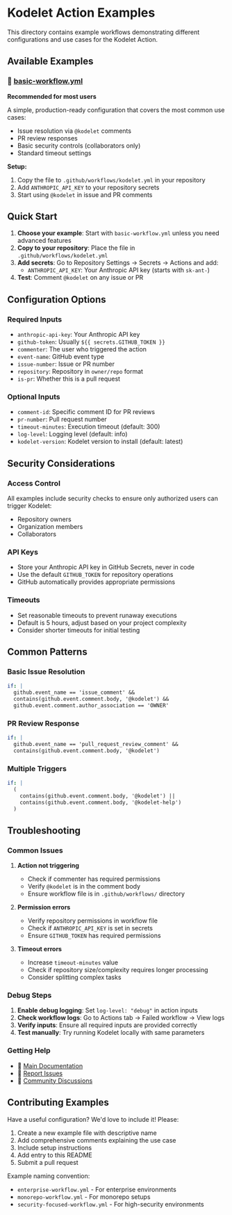 # Kodelet Action Examples

This directory contains example workflows demonstrating different configurations and use cases for the Kodelet Action.

## Available Examples

### 📄 [basic-workflow.yml](basic-workflow.yml)
**Recommended for most users**

A simple, production-ready configuration that covers the most common use cases:
- Issue resolution via `@kodelet` comments
- PR review responses
- Basic security controls (collaborators only)
- Standard timeout settings

**Setup:**
1. Copy the file to `.github/workflows/kodelet.yml` in your repository
2. Add `ANTHROPIC_API_KEY` to your repository secrets
3. Start using `@kodelet` in issue and PR comments

## Quick Start

1. **Choose your example**: Start with `basic-workflow.yml` unless you need advanced features
2. **Copy to your repository**: Place the file in `.github/workflows/kodelet.yml`
3. **Add secrets**: Go to Repository Settings → Secrets → Actions and add:
   - `ANTHROPIC_API_KEY`: Your Anthropic API key (starts with `sk-ant-`)
4. **Test**: Comment `@kodelet` on any issue or PR

## Configuration Options

### Required Inputs
- `anthropic-api-key`: Your Anthropic API key
- `github-token`: Usually `${{ secrets.GITHUB_TOKEN }}`
- `commenter`: The user who triggered the action
- `event-name`: GitHub event type
- `issue-number`: Issue or PR number
- `repository`: Repository in `owner/repo` format
- `is-pr`: Whether this is a pull request

### Optional Inputs
- `comment-id`: Specific comment ID for PR reviews
- `pr-number`: Pull request number
- `timeout-minutes`: Execution timeout (default: 300)
- `log-level`: Logging level (default: info)
- `kodelet-version`: Kodelet version to install (default: latest)

## Security Considerations

### Access Control
All examples include security checks to ensure only authorized users can trigger Kodelet:
- Repository owners
- Organization members
- Collaborators

### API Keys
- Store your Anthropic API key in GitHub Secrets, never in code
- Use the default `GITHUB_TOKEN` for repository operations
- GitHub automatically provides appropriate permissions

### Timeouts
- Set reasonable timeouts to prevent runaway executions
- Default is 5 hours, adjust based on your project complexity
- Consider shorter timeouts for initial testing

## Common Patterns

### Basic Issue Resolution
```yaml
if: |
  github.event_name == 'issue_comment' &&
  contains(github.event.comment.body, '@kodelet') &&
  github.event.comment.author_association == 'OWNER'
```

### PR Review Response
```yaml
if: |
  github.event_name == 'pull_request_review_comment' &&
  contains(github.event.comment.body, '@kodelet')
```

### Multiple Triggers
```yaml
if: |
  (
    contains(github.event.comment.body, '@kodelet') ||
    contains(github.event.comment.body, '@kodelet-help')
  )
```

## Troubleshooting

### Common Issues

1. **Action not triggering**
   - Check if commenter has required permissions
   - Verify `@kodelet` is in the comment body
   - Ensure workflow file is in `.github/workflows/` directory

2. **Permission errors**
   - Verify repository permissions in workflow file
   - Check if `ANTHROPIC_API_KEY` is set in secrets
   - Ensure `GITHUB_TOKEN` has required permissions

3. **Timeout errors**
   - Increase `timeout-minutes` value
   - Check if repository size/complexity requires longer processing
   - Consider splitting complex tasks

### Debug Steps

1. **Enable debug logging**: Set `log-level: "debug"` in action inputs
2. **Check workflow logs**: Go to Actions tab → Failed workflow → View logs
3. **Verify inputs**: Ensure all required inputs are provided correctly
4. **Test manually**: Try running Kodelet locally with same parameters

### Getting Help

- 📖 [Main Documentation](https://github.com/jingkaihe/kodelet)
- 🐛 [Report Issues](https://github.com/jingkaihe/kodelet-action/issues)
- 💬 [Community Discussions](https://github.com/jingkaihe/kodelet-action/discussions)

## Contributing Examples

Have a useful configuration? We'd love to include it! Please:

1. Create a new example file with descriptive name
2. Add comprehensive comments explaining the use case
3. Include setup instructions
4. Add entry to this README
5. Submit a pull request

Example naming convention:
- `enterprise-workflow.yml` - For enterprise environments
- `monorepo-workflow.yml` - For monorepo setups
- `security-focused-workflow.yml` - For high-security environments
